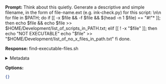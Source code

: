**Prompt:**
Think about this quietly. Generate a descriptive and simple filename, in the form of file-name.ext (e.g. ink-check.py) for this script: \n\n for file in $PATH; do if [[ -x $file && -f $file && $(head -n 1 $file) == "#!"* ]]; then echo $file && echo $file >> $HOME/Development/list_of_scripts_in_PATH.txt; elif [[ ! -x "$file" ]]; then echo "NOT EXECUTABLE" echo "$file" >> "$HOME/Development/list_of_no_x_files_in_path.txt" fi done.

**Response:**
find-executable-files.sh

<details><summary>Metadata</summary>

- Duration: 667 ms
- Datetime: 2023-08-15T20:17:36.001010
- Model: gpt-3.5-turbo-0613

</details>

**Options:**
```json
{}
```

